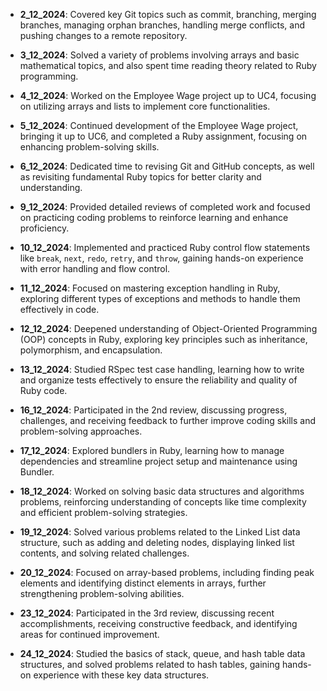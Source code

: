 - **2_12_2024**: 
    Covered key Git topics such as commit, branching, merging branches, managing orphan branches, handling merge conflicts, and pushing changes to a remote repository.

- **3_12_2024**: 
    Solved a variety of problems involving arrays and basic mathematical topics, and also spent time reading theory related to Ruby programming.

- **4_12_2024**: 
    Worked on the Employee Wage project up to UC4, focusing on utilizing arrays and lists to implement core functionalities.

- **5_12_2024**: 
    Continued development of the Employee Wage project, bringing it up to UC6, and completed a Ruby assignment, focusing on enhancing problem-solving skills.

- **6_12_2024**: 
    Dedicated time to revising Git and GitHub concepts, as well as revisiting fundamental Ruby topics for better clarity and understanding.

- **9_12_2024**: 
    Provided detailed reviews of completed work and focused on practicing coding problems to reinforce learning and enhance proficiency.

- **10_12_2024**: 
    Implemented and practiced Ruby control flow statements like `break`, `next`, `redo`, `retry`, and `throw`, gaining hands-on experience with error handling and flow control.

- **11_12_2024**: 
    Focused on mastering exception handling in Ruby, exploring different types of exceptions and methods to handle them effectively in code.

- **12_12_2024**: 
    Deepened understanding of Object-Oriented Programming (OOP) concepts in Ruby, exploring key principles such as inheritance, polymorphism, and encapsulation.

- **13_12_2024**: 
    Studied RSpec test case handling, learning how to write and organize tests effectively to ensure the reliability and quality of Ruby code.

- **16_12_2024**: 
    Participated in the 2nd review, discussing progress, challenges, and receiving feedback to further improve coding skills and problem-solving approaches.

- **17_12_2024**: 
    Explored bundlers in Ruby, learning how to manage dependencies and streamline project setup and maintenance using Bundler.

- **18_12_2024**: 
    Worked on solving basic data structures and algorithms problems, reinforcing understanding of concepts like time complexity and efficient problem-solving strategies.

- **19_12_2024**: 
    Solved various problems related to the Linked List data structure, such as adding and deleting nodes, displaying linked list contents, and solving related challenges.

- **20_12_2024**: 
    Focused on array-based problems, including finding peak elements and identifying distinct elements in arrays, further strengthening problem-solving abilities.

- **23_12_2024**: 
    Participated in the 3rd review, discussing recent accomplishments, receiving constructive feedback, and identifying areas for continued improvement.

- **24_12_2024**: 
    Studied the basics of stack, queue, and hash table data structures, and solved problems related to hash tables, gaining hands-on experience with these key data structures.
